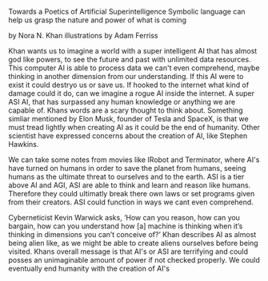 
Towards a Poetics
of Artificial Superintelligence
Symbolic language can help us grasp the nature and power of what is coming

by Nora N. Khan
illustrations by Adam Ferriss

Khan wants us to imagine a world with a super intelligent AI that has almost god like powers, to see the future and past with unlimited data resources. This computer AI is able to process data we can't even comprehend, maybe thinking in another dimension from our understanding. If this AI were to exist it could destryo us or save us. If hooked to the internet what kind of damage could it do, can we imagine a rogue AI inside the internet. A super ASI AI, that has surpassed any human knowledge or anything we are capable of. Khans words are a scary thought to think about. Something simliar mentioned by Elon Musk, founder of Tesla and SpaceX, is that we must tread lightly when creating AI as it could be the end of humanity. Other scientist have expressed concerns about the creation of AI, like Stephen Hawkins.

We can take some notes from movies like IRobot and Terminator, where AI's have turned on humans in order to save the planet from humans, seeing humans as the ultimate threat to ourselves and to the earth. 
ASI is a tier above AI and AGI, ASI are able to think and learn and reason like humans. Therefore they could ultimatly break there own laws or set programs given from their creators. ASI could function in ways we cant even comprehend.

Cyberneticist Kevin Warwick asks, ‘How can you reason, how can you bargain, how can you understand how [a] machine is thinking when it’s thinking in dimensions you can’t conceive of?’
Khan describes AI as almost being alien like, as we might be able to create aliens ourselves before being visited. 
Khans overall message is that AI's or ASI are terrifying and could posses an unimaginable amount of power if not checked properly. We could eventually end humanity with the creation of AI's
